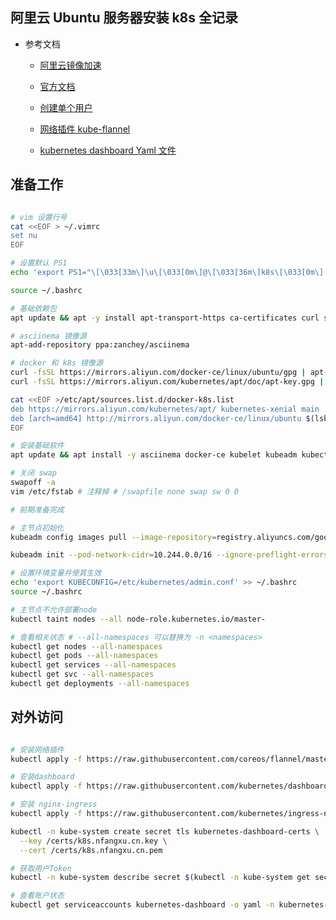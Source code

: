 ## 阿里云 Ubuntu 服务器安装 k8s 全记录
- 参考文档

    * [阿里云镜像加速](https://cr.console.aliyun.com/cn-beijing/instances/mirrors)

    * [官方文档](https://kubernetes.io/zh/docs/)

    * [创建单个用户](https://github.com/kubernetes/dashboard/wiki/Creating-sample-user)

    * [网络插件 kube-flannel](https://raw.githubusercontent.com/coreos/flannel/master/Documentation/kube-flannel.yml)

    * [kubernetes dashboard Yaml 文件](https://raw.githubusercontent.com/kubernetes/dashboard/v2.0.0-beta1/aio/deploy/recommended.yaml)

## 准备工作

```bash

# vim 设置行号
cat <<EOF > ~/.vimrc
set nu
EOF

# 设置默认 PS1
echo 'export PS1="\[\033[33m\]\u\[\033[0m\]@\[\033[36m\]k8s\[\033[0m\]:\[\033[32m\]\W \[\033[0m\]$ "' >> ~/.bashrc

source ~/.bashrc

# 基础依赖包
apt update && apt -y install apt-transport-https ca-certificates curl software-properties-common

# asciinema 镜像源
apt-add-repository ppa:zanchey/asciinema

# docker 和 k8s 镜像源
curl -fsSL https://mirrors.aliyun.com/docker-ce/linux/ubuntu/gpg | apt-key add -
curl -fsSL https://mirrors.aliyun.com/kubernetes/apt/doc/apt-key.gpg | apt-key add -

cat <<EOF >/etc/apt/sources.list.d/docker-k8s.list
deb https://mirrors.aliyun.com/kubernetes/apt/ kubernetes-xenial main
deb [arch=amd64] http://mirrors.aliyun.com/docker-ce/linux/ubuntu $(lsb_release -cs) stable
EOF

# 安装基础软件
apt update && apt install -y asciinema docker-ce kubelet kubeadm kubectl

# 关闭 swap
swapoff -a
vim /etc/fstab # 注释掉 # /swapfile none swap sw 0 0

# 前期准备完成

# 主节点初始化
kubeadm config images pull --image-repository=registry.aliyuncs.com/google_containers

kubeadm init --pod-network-cidr=10.244.0.0/16 --ignore-preflight-errors=NumCPU --image-repository=registry.aliyuncs.com/google_containers

# 设置环境变量并使其生效
echo 'export KUBECONFIG=/etc/kubernetes/admin.conf' >> ~/.bashrc
source ~/.bashrc

# 主节点不允许部署node
kubectl taint nodes --all node-role.kubernetes.io/master-

# 查看相关状态 # --all-namespaces 可以替换为 -n <namespaces>
kubectl get nodes --all-namespaces 
kubectl get pods --all-namespaces 
kubectl get services --all-namespaces 
kubectl get svc --all-namespaces 
kubectl get deployments --all-namespaces 

```

## 对外访问

```bash

# 安装网络插件
kubectl apply -f https://raw.githubusercontent.com/coreos/flannel/master/Documentation/kube-flannel.yml

# 安装dashboard
kubectl apply -f https://raw.githubusercontent.com/kubernetes/dashboard/v2.0.0-beta1/aio/deploy/recommended.yaml

# 安装 nginx-ingress
kubectl apply -f https://raw.githubusercontent.com/kubernetes/ingress-nginx/master/deploy/static/mandatory.yaml

kubectl -n kube-system create secret tls kubernetes-dashboard-certs \
  --key /certs/k8s.nfangxu.cn.key \
  --cert /certs/k8s.nfangxu.cn.pem

# 获取用户Token
kubectl -n kube-system describe secret $(kubectl -n kube-system get secret | grep kubernetes-dashboard | awk '{print $1}')

# 查看账户状态
kubectl get serviceaccounts kubernetes-dashboard -o yaml -n kubernetes-dashboard
```